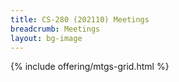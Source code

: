 ```yaml
---
title: CS-280 (202110) Meetings
breadcrumb: Meetings
layout: bg-image
---
```

{% include offering/mtgs-grid.html %}
